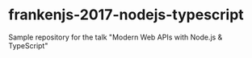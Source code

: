 # frankenjs-2017-nodejs-typescript
Sample repository for the talk "Modern Web APIs with Node.js &amp; TypeScript"
